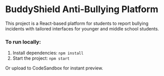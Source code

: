 
# BuddyShield Anti-Bullying Platform

This project is a React-based platform for students to report bullying incidents with tailored interfaces for younger and middle school students.

### To run locally:
1. Install dependencies: `npm install`
2. Start the project: `npm start`

Or upload to CodeSandbox for instant preview.
